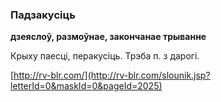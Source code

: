 ### Падзакусіць
**дзеяслоў, размоўнае, закончанае трыванне**

Крыху паесці, перакусіць. Трэба п. з дарогі.

<a rel="author">[http://rv-blr.com/](http://rv-blr.com/slounik.jsp?letterId=0&maskId=0&pageId=2025)</a>
